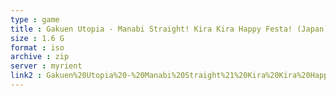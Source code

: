 ```yaml
---
type : game
title : Gakuen Utopia - Manabi Straight! Kira Kira Happy Festa! (Japan) (Genteiban)
size : 1.6 G
format : iso
archive : zip
server : myrient
link2 : Gakuen%20Utopia%20-%20Manabi%20Straight%21%20Kira%20Kira%20Happy%20Festa%21%20%28Japan%29%20%28Genteiban%29
---
```

